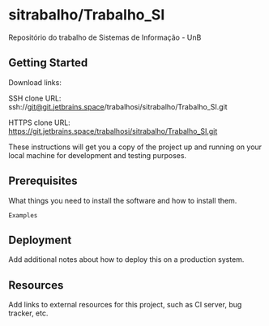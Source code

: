 # sitrabalho/Trabalho_SI

Repositório do trabalho de Sistemas de Informação - UnB

## Getting Started

Download links:

SSH clone URL: ssh://git@git.jetbrains.space/trabalhosi/sitrabalho/Trabalho_SI.git

HTTPS clone URL: https://git.jetbrains.space/trabalhosi/sitrabalho/Trabalho_SI.git



These instructions will get you a copy of the project up and running on your local machine for development and testing purposes.

## Prerequisites

What things you need to install the software and how to install them.

```
Examples
```

## Deployment

Add additional notes about how to deploy this on a production system.

## Resources

Add links to external resources for this project, such as CI server, bug tracker, etc.
